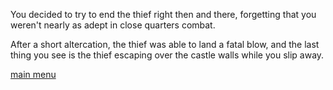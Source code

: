 You decided to try to end the thief right then and there, forgetting that you weren't nearly as adept in close quarters combat.

After a short altercation, the thief was able to land a fatal blow, and the last thing you see is the thief escaping over the castle walls while you slip away.

[main menu](../_main-menu.md)
